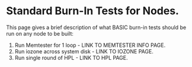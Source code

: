 # Standard Burn-In Tests for Nodes.

This page gives a brief description of what BASIC burn-in tests should be run on any node to be built:

1. Run Memtester for 1 loop - LINK TO MEMTESTER INFO PAGE. 
2. Run iozone across system disk - LINK TO IOZONE PAGE.
3. Run single round of HPL - LINK TO HPL PAGE.